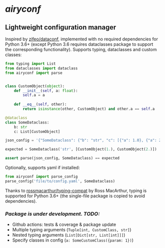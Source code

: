 # _airyconf_

## Lightweight configuration manager

Inspired by [zifeo/dataconf](https://github.com/zifeo/dataconf), 
implemented with no required dependencies for Python 3.6+ 
(except Python 3.6 requires dataclasses package to support the corresponding functionality). Supports typing, dataclasses and custom classes:


```python
from typing import List
from dataclasses import dataclass
from airyconf import parse


class CustomObject(object):
    def __init__(self, a: float):
        self.a = a
    
    def __eq__(self, other):
        return isinstance(other, CustomObject) and other.a == self.a

@dataclass
class SomeDataclass:
    b: str
    c: List[CustomObject]

json_config = '{"SomeDataclass": {"b": "str", "c": [{"a": 1.0}, {"a": 2.0}]}}'

expected = SomeDataclass('str', [CustomObject(1.), CustomObject(2.)])

assert parse(json_config, SomeDataclass) == expected

```

Optionally, supports yaml if installed:

```python
from airyconf import parse_config
parse_config('file/to/config.yaml', SomeDataclass)
```

Thanks to 
[rossmacarthur/typing-compat](https://github.com/rossmacarthur/typing-compat)
by Ross MacArthur, 
typing is supported for Python 3.6+ (the single-file package is copied to avoid dependencies).

### _Package is under development. TODO:_

- Github actions: tests & coverage & package update
- Multiple typing arguments (```Tuple[int, CustomClass, str]```)
- Nested typing arguments (```List[Dict[str, List[int]]]```)
- Specify classes in config (```a: SomeCustomClass({param: 1})```)
